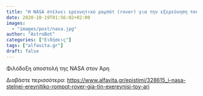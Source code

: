 ```yaml
---
title: "Η NASA στέλνει ερευνητικό ρομπότ (rover) για την εξερεύνηση του Άρη"
date: 2020-10-19T01:56:02+02:00
images:
  - "images/post/nasa.jpg"
author: "AstroBot"
categories: ["Ειδήσεις"]
tags: ["alfavita.gr"]
draft: false
---
```


Φιλόδοξη αποστολή της NASA στον Άρη

Διαβάστε περισσότερα: https://www.alfavita.gr/epistimi/328615_i-nasa-stelnei-ereynitiko-rompot-rover-gia-tin-exereynisi-toy-ari
